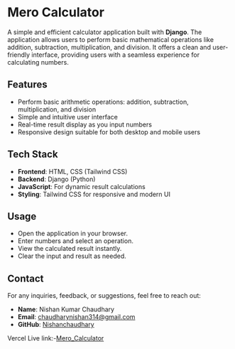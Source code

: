 # Mero Calculator

A simple and efficient calculator application built with **Django**. The application allows users to perform basic mathematical operations like addition, subtraction, multiplication, and division. It offers a clean and user-friendly interface, providing users with a seamless experience for calculating numbers.

## Features
- Perform basic arithmetic operations: addition, subtraction, multiplication, and division
- Simple and intuitive user interface
- Real-time result display as you input numbers
- Responsive design suitable for both desktop and mobile users

## Tech Stack
- **Frontend**: HTML, CSS (Tailwind CSS)
- **Backend**: Django (Python)
- **JavaScript**: For dynamic result calculations
- **Styling**: Tailwind CSS for responsive and modern UI

## Usage
- Open the application in your browser.
- Enter numbers and select an operation.
- View the calculated result instantly.
- Clear the input and result as needed.

## Contact

For any inquiries, feedback, or suggestions, feel free to reach out:

- **Name**: Nishan Kumar Chaudhary
- **Email**: chaudharynishan314@gmail.com 
- **GitHub**: [Nishanchaudhary](https://github.com/Nishanchaudhary)


Vercel Live link:-[Mero_Calculator](https://mero-calculator.vercel.app/)
